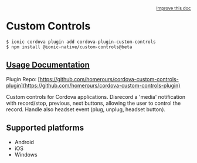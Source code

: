 <a style="float:right;font-size:12px;" href="http://github.com/ionic-team/ionic-native/edit/master/src/@ionic-native/plugins/custom-controls/index.ts#L28">
  Improve this doc
</a>

# Custom Controls

```
$ ionic cordova plugin add cordova-plugin-custom-controls
$ npm install @ionic-native/custom-controls@beta
```

## [Usage Documentation](https://ionicframework.com/docs/native/custom-controls/)

Plugin Repo: [https://github.com/homerours/cordova-custom-controls-plugin](https://github.com/homerours/cordova-custom-controls-plugin)

Custom controls for Cordova applications.
Disrecord a 'media' notification with record/stop, previous, next buttons, allowing the user to control the record.
Handle also headset event (plug, unplug, headset button).

## Supported platforms
- Android
- iOS
- Windows



